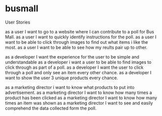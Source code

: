 # busmall
User Stories

as a user I want to go to a website where I can contribute to a poll for Bus Mall.
as a user I want to quickly identify instructions for the poll.
as a user I want to be able to click through images to find out what items i like the most.
as a user I want to be able to see how my reults pair up to other.

as a developer I want the experience for the user to be simple and understandable
as a developer i want a user to be able to find images to click through as part of a poll.
as a developer I want the user to click through a poll and only see an item every other chance.
as a developer I want to show the user 3 unique products every chance.


as a marketing director i want to know what products to put into advertisement.
as a marketing director I want to know how many times a product has been clicked
as a marketing director I want to know how many times an item was shown
as a marketing director I want to see and easily comprehend the data collected form the poll.
